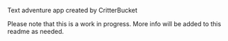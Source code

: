 Text adventure app created by CritterBucket

Please note that this is a work in progress.  More info will be added to this readme as needed.